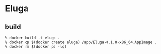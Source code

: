 # Eluga

## build

```
% docker build -t eluga .
% docker cp $(docker create eluga):/app/Eluga-0.1.0-x86_64.AppImage .
% docker rm $(docker ps -lq)
```

